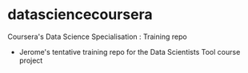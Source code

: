 # datasciencecoursera
Coursera's Data Science Specialisation : Training repo
- Jerome's tentative training repo for the Data Scientists Tool course project
